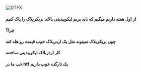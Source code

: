 ![DTFX](https://www.tradingview.com/x/gq0XVwZw/ "DTFX")

#### از اول هفته داریم میگیم که باید بریم لیکوییدیتی بالای بریکربلاک را پاک کنیم
#### چرا؟
#### چون بریکربلاک نمیتونه مثل یک اردربلاک خوب قیمت رو هلد کنه 
#### کار اردربلاک لیکوییدیتی ساختنه
#### خب ما در htf یک تارگت خوب داریم